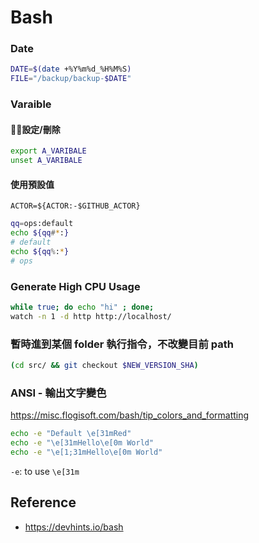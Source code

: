 # Bash

### Date
```bash
DATE=$(date +%Y%m%d_%H%M%S)
FILE="/backup/backup-$DATE"
```

### Varaible
#### 設定/刪除
```bash
export A_VARIBALE
unset A_VARIBALE
```

#### 使用預設值
```
ACTOR=${ACTOR:-$GITHUB_ACTOR}
```

```bash
qq=ops:default
echo ${qq#*:}
# default
echo ${qq%:*}
# ops
```

### Generate High CPU Usage
```bash
while true; do echo "hi" ; done;
watch -n 1 -d http http://localhost/
```

### 暫時進到某個 folder 執行指令，不改變目前 path
```bash
(cd src/ && git checkout $NEW_VERSION_SHA) 
```

### ANSI - 輸出文字變色

https://misc.flogisoft.com/bash/tip_colors_and_formatting
```bash
echo -e "Default \e[31mRed"
echo -e "\e[31mHello\e[0m World"
echo -e "\e[1;31mHello\e[0m World"
```
`-e`: to use `\e[31m`

## Reference
- https://devhints.io/bash